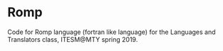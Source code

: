 # Romp
Code for Romp language (fortran like language) for the Languages and Translators class, ITESM@MTY spring 2019.

